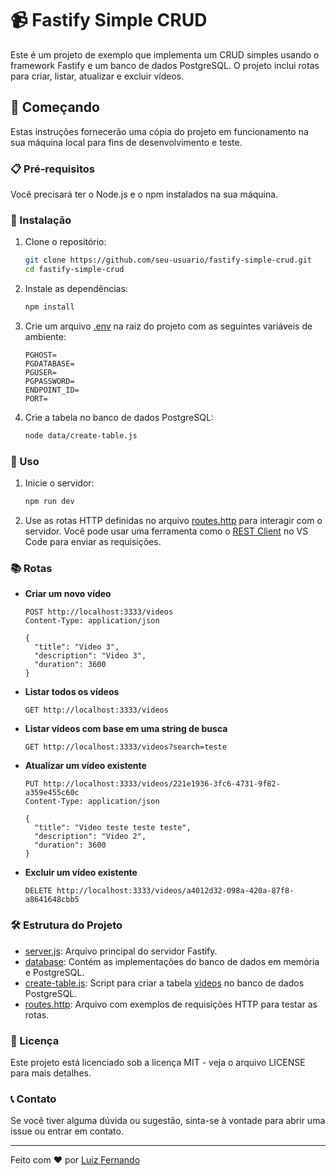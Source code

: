 # 📹 Fastify Simple CRUD

Este é um projeto de exemplo que implementa um CRUD simples usando o framework Fastify e um banco de dados PostgreSQL. O projeto inclui rotas para criar, listar, atualizar e excluir vídeos.

## 🚀 Começando

Estas instruções fornecerão uma cópia do projeto em funcionamento na sua máquina local para fins de desenvolvimento e teste.

### 📋 Pré-requisitos

Você precisará ter o Node.js e o npm instalados na sua máquina.

### 🔧 Instalação

1. Clone o repositório:
    ```bash
    git clone https://github.com/seu-usuario/fastify-simple-crud.git
    cd fastify-simple-crud
    ```

2. Instale as dependências:
    ```bash
    npm install
    ```

3. Crie um arquivo [.env](http://_vscodecontentref_/0) na raiz do projeto com as seguintes variáveis de ambiente:
    ```env
    PGHOST=
    PGDATABASE=
    PGUSER=
    PGPASSWORD=
    ENDPOINT_ID=
    PORT=
    ```

4. Crie a tabela no banco de dados PostgreSQL:
    ```bash
    node data/create-table.js
    ```

### 🔨 Uso

1. Inicie o servidor:
    ```bash
    npm run dev
    ```

2. Use as rotas HTTP definidas no arquivo [routes.http](http://_vscodecontentref_/1) para interagir com o servidor. Você pode usar uma ferramenta como o [REST Client](https://marketplace.visualstudio.com/items?itemName=humao.rest-client) no VS Code para enviar as requisições.

### 📚 Rotas

- **Criar um novo vídeo**
    ```http
    POST http://localhost:3333/videos
    Content-Type: application/json

    {
      "title": "Video 3",
      "description": "Video 3",
      "duration": 3600
    }
    ```

- **Listar todos os vídeos**
    ```http
    GET http://localhost:3333/videos
    ```

- **Listar vídeos com base em uma string de busca**
    ```http
    GET http://localhost:3333/videos?search=teste
    ```

- **Atualizar um vídeo existente**
    ```http
    PUT http://localhost:3333/videos/221e1936-3fc6-4731-9f82-a359e455c60c
    Content-Type: application/json

    {
      "title": "Video teste teste teste",
      "description": "Video 2",
      "duration": 3600
    }
    ```

- **Excluir um vídeo existente**
    ```http
    DELETE http://localhost:3333/videos/a4012d32-098a-420a-87f8-a8641648cbb5
    ```

### 🛠️ Estrutura do Projeto

- [server.js](http://_vscodecontentref_/2): Arquivo principal do servidor Fastify.
- [database](http://_vscodecontentref_/3): Contém as implementações do banco de dados em memória e PostgreSQL.
- [create-table.js](http://_vscodecontentref_/4): Script para criar a tabela [videos](http://_vscodecontentref_/5) no banco de dados PostgreSQL.
- [routes.http](http://_vscodecontentref_/6): Arquivo com exemplos de requisições HTTP para testar as rotas.

### 📝 Licença

Este projeto está licenciado sob a licença MIT - veja o arquivo LICENSE para mais detalhes.

### 📞 Contato

Se você tiver alguma dúvida ou sugestão, sinta-se à vontade para abrir uma issue ou entrar em contato.

---

Feito com ❤️ por [Luiz Fernando](https://github.com/seu-usuario)